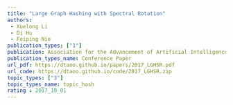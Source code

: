 ```yaml
---  
title: "Large Graph Hashing with Spectral Rotation"  
authors:  
 - Xuelong Li  
 - Di Hu  
 - Feiping Nie  
publication_types: ["1"]  
publication: Association for the Advancement of Artificial Intelligence(AAAI) 2017   
publication_types_name: Conference Paper  
url_pdf: https://dtaoo.github.io/papers/2017_LGHSR.pdf  
url_code: https://dtaoo.github.io/code/2017_LGHSR.zip  
topic_types: ["3"]
topic_types_name: topic_hash
rating : 2017_10_01
---  
```

